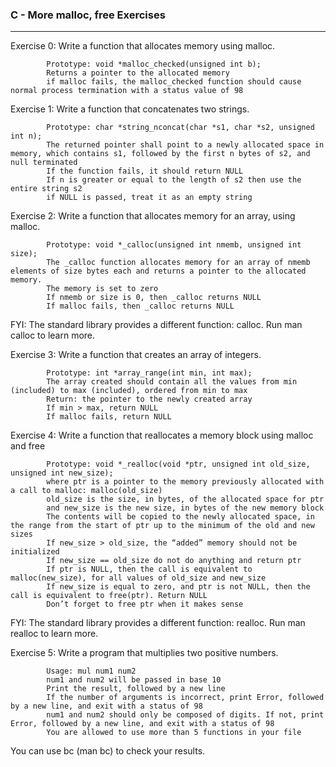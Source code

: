 ### C - More malloc, free Exercises
---
Exercise 0: Write a function that allocates memory using malloc.

            Prototype: void *malloc_checked(unsigned int b);
            Returns a pointer to the allocated memory
            if malloc fails, the malloc_checked function should cause normal process termination with a status value of 98

Exercise 1: Write a function that concatenates two strings.

            Prototype: char *string_nconcat(char *s1, char *s2, unsigned int n);
            The returned pointer shall point to a newly allocated space in memory, which contains s1, followed by the first n bytes of s2, and null terminated
            If the function fails, it should return NULL
            If n is greater or equal to the length of s2 then use the entire string s2
            if NULL is passed, treat it as an empty string

Exercise 2: Write a function that allocates memory for an array, using malloc.

            Prototype: void *_calloc(unsigned int nmemb, unsigned int size);
            The _calloc function allocates memory for an array of nmemb elements of size bytes each and returns a pointer to the allocated memory.
            The memory is set to zero
            If nmemb or size is 0, then _calloc returns NULL
            If malloc fails, then _calloc returns NULL
        
FYI: The standard library provides a different function: calloc. Run man calloc to learn more.

Exercise 3: Write a function that creates an array of integers.

            Prototype: int *array_range(int min, int max);
            The array created should contain all the values from min (included) to max (included), ordered from min to max
            Return: the pointer to the newly created array
            If min > max, return NULL
            If malloc fails, return NULL

Exercise 4: Write a function that reallocates a memory block using malloc and free

            Prototype: void *_realloc(void *ptr, unsigned int old_size, unsigned int new_size);
            where ptr is a pointer to the memory previously allocated with a call to malloc: malloc(old_size)
            old_size is the size, in bytes, of the allocated space for ptr
            and new_size is the new size, in bytes of the new memory block
            The contents will be copied to the newly allocated space, in the range from the start of ptr up to the minimum of the old and new sizes
            If new_size > old_size, the “added” memory should not be initialized
            If new_size == old_size do not do anything and return ptr
            If ptr is NULL, then the call is equivalent to malloc(new_size), for all values of old_size and new_size
            If new_size is equal to zero, and ptr is not NULL, then the call is equivalent to free(ptr). Return NULL
            Don’t forget to free ptr when it makes sense

FYI: The standard library provides a different function: realloc. Run man realloc to learn more.

Exercise 5: Write a program that multiplies two positive numbers.

            Usage: mul num1 num2
            num1 and num2 will be passed in base 10
            Print the result, followed by a new line
            If the number of arguments is incorrect, print Error, followed by a new line, and exit with a status of 98
            num1 and num2 should only be composed of digits. If not, print Error, followed by a new line, and exit with a status of 98
            You are allowed to use more than 5 functions in your file

You can use bc (man bc) to check your results.
